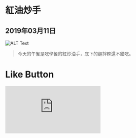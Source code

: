 # 紅油炒手
## 2019年03月11日

![ALT Text](https://lazyteatime.github.io/2019/2019-03-11/spicy%20dumplings.jpg "紅油炒手")

>今天的午餐是吃學餐的紅炒油手，底下的麵拌辣還不錯吃。

# Like Button

  <iframe class="lc-margin-top-64 lc-margin-bottom-32 lc-mobile" data-v-b66e9a5a="" frameborder="0" src="https://button.like.co/in/embed/lazy_tea_time/button?referrer=https://lazyteatime.github.io/2019/2019-03-11/2019-03-11&amp;type=wp"> </iframe>
